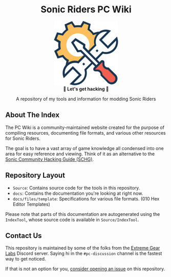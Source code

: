 <div align="center">
	<h1>Sonic Riders PC Wiki</h1>
	<img src="./images/icon.png" Width=200 /><br/>
	<strong>🎈 Let's get hacking 🎈</strong>
    <p>A repository of my tools and information for modding Sonic Riders</p>
</div>

## About The Index

The PC Wiki is a community-maintained website created for the purpose of compiling resources, documenting file formats, and various other resources for Sonic Riders. 

The goal is to have a vast array of game knowledge all condensed into one area for easy reference and viewing. Think of it as an alternative to the [Sonic Community Hacking Guide (SCHG)](http://info.sonicretro.org/SCHG:Sonic_Community_Hacking_Guide).

## Repository Layout

- `Source`: Contains source code for the tools in this repository.
- `docs`: Contains the documentation you're looking at right now.
- `docs/files/template`: Specifications for various file formats. (010 Hex Editor Templates)

Please note that parts of this documentation are autogenerated using the `IndexTool`, whose source code is available in `Source/IndexTool`.

## Contact Us

This repository is maintained by some of the folks from the [Extreme Gear Labs](https://discord.gg/nfFyGc2EFh) Discord server. Saying hi in the `#pc-discussion` channel is the fastest way to get noticed.

If that is not an option for you, [consider opening an issue](https://github.com/Sewer56/SonicRiders.Index/issues) on this repository.